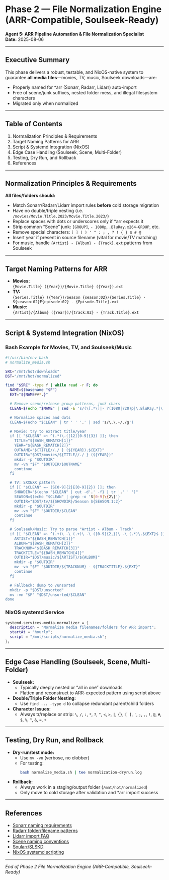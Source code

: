 
# Phase 2 — File Normalization Engine (ARR-Compatible, Soulseek-Ready)

**Agent 5: ARR Pipeline Automation & File Normalization Specialist**  
**Date:** 2025-08-06

---

## Executive Summary

This phase delivers a robust, testable, and NixOS-native system to guarantee **all media files**—movies, TV, music, Soulseek downloads—are:
- Properly named for *arr (Sonarr, Radarr, Lidarr) auto-import
- Free of scene/junk suffixes, nested folder mess, and illegal filesystem characters
- Migrated only when normalized

---

## Table of Contents

1. Normalization Principles & Requirements
2. Target Naming Patterns for ARR
3. Script & Systemd Integration (NixOS)
4. Edge Case Handling (Soulseek, Scene, Multi-Folder)
5. Testing, Dry Run, and Rollback
6. References

---

## Normalization Principles & Requirements

**All files/folders should:**
- Match Sonarr/Radarr/Lidarr import rules **before** cold storage migration
- Have no double/triple nesting (i.e. `/movies/Movie.Title.2023/Movie.Title.2023/`)
- Replace spaces with dots or underscores only if *arr expects it
- Strip common “Scene” junk: `[GROUP]`, `- 1080p`, `.BluRay.x264-GROUP`, etc.
- Remove special characters: `[ ] ( ) ' " : ; , ? ! { } $ # @`
- Insert year if present in source filename (vital for movie/TV matching)
- For music, handle `{Artist} - {Album} - {Track}.ext` patterns from Soulseek

---

## Target Naming Patterns for ARR

- **Movies:**  
  `{Movie.Title} ({Year})/{Movie.Title} ({Year}).ext`
- **TV:**  
  `{Series.Title} ({Year})/Season {season:02}/{Series.Title} - S{season:02}E{episode:02} - {Episode.Title}.ext`
- **Music:**  
  `{Artist}/{Album} ({Year})/{track:02} - {Track.Title}.ext`

---

## Script & Systemd Integration (NixOS)

### Bash Example for Movies, TV, and Soulseek/Music

```bash
#!/usr/bin/env bash
# normalize_media.sh

SRC="/mnt/hot/downloads"
DST="/mnt/hot/normalized"

find "$SRC" -type f | while read -r F; do
  NAME=$(basename "$F")
  EXT="${NAME##*.}"

  # Remove scene/release group patterns, junk chars
  CLEAN=$(echo "$NAME" | sed -E 's/(\[.*\]|- ?(1080|720)p|\.BluRay.*|\.x264.*|\.h264.*|\.AAC.*|WEBRip.*)//g' | tr -d '[]()"':;,@#$!{}')

  # Normalize spaces and dots
  CLEAN=$(echo "$CLEAN" | tr ' ' '.' | sed 's/\.\.+/./g')

  # Movie: try to extract title/year
  if [[ "$CLEAN" =~ ^(.*)\.([12][0-9]{3}) ]]; then
    TITLE="${BASH_REMATCH[1]}"
    YEAR="${BASH_REMATCH[2]}"
    OUTNAME="${TITLE//./ } (${YEAR}).${EXT}"
    OUTDIR="$DST/movies/${TITLE//./ } (${YEAR})"
    mkdir -p "$OUTDIR"
    mv -vn "$F" "$OUTDIR/$OUTNAME"
    continue
  fi

  # TV: SXXEXX pattern
  if [[ "$CLEAN" =~ (S[0-9]{2}E[0-9]{2}) ]]; then
    SHOWDIR="$(echo "$CLEAN" | cut -d'.' -f1 | tr '.' ' ')"
    SEASON=$(echo "$CLEAN" | grep -o 'S[0-9]\{2\}')
    OUTDIR="$DST/tv/${SHOWDIR}/Season ${SEASON:1:2}"
    mkdir -p "$OUTDIR"
    mv -vn "$F" "$OUTDIR/$CLEAN"
    continue
  fi

  # Soulseek/Music: Try to parse "Artist - Album - Track"
  if [[ "$CLEAN" =~ ^(.+)\ -\ (.+)\ -\ ([0-9]{2,})\ -\ (.*)\.${EXT}$ ]]; then
    ARTIST="${BASH_REMATCH[1]}"
    ALBUM="${BASH_REMATCH[2]}"
    TRACKNUM="${BASH_REMATCH[3]}"
    TRACKTITLE="${BASH_REMATCH[4]}"
    OUTDIR="$DST/music/${ARTIST}/${ALBUM}"
    mkdir -p "$OUTDIR"
    mv -vn "$F" "$OUTDIR/${TRACKNUM} - ${TRACKTITLE}.${EXT}"
    continue
  fi

  # Fallback: dump to /unsorted
  mkdir -p "$DST/unsorted"
  mv -vn "$F" "$DST/unsorted/$CLEAN"
done
```

### NixOS systemd Service

```nix
systemd.services.media-normalizer = {
  description = "Normalize media filenames/folders for ARR import";
  startAt = "hourly";
  script = "/mnt/scripts/normalize_media.sh";
};
```

---

## Edge Case Handling (Soulseek, Scene, Multi-Folder)

- **Soulseek:**  
  - Typically deeply nested or “all in one” downloads  
  - Flatten and reconstruct to ARR-expected pattern using script above
- **Double/Triple Folder Nesting:**  
  - Use `find ... -type d` to collapse redundant parent/child folders
- **Character Issues:**  
  - Always tr/replace or strip: `\`, `/`, `:`, `*`, `?`, `"`, `<`, `>`, `|`, `{}`, `[ ]`, `'`, `;`, `,`, `!`, `@`, `#`, `$`, `%`, `^`, `&`, `=`, `+`

---

## Testing, Dry Run, and Rollback

- **Dry-run/test mode:**  
  - Use `mv -vn` (verbose, no clobber)
  - For testing:  
    ```bash
    bash normalize_media.sh | tee normalization-dryrun.log
    ```
- **Rollback:**  
  - Always work in a staging/output folder (`/mnt/hot/normalized`)  
  - Only move to cold storage after validation and *arr import success

---

## References

- [Sonarr naming requirements](https://wiki.servarr.com/sonarr/settings#media-management)
- [Radarr folder/filename patterns](https://wiki.servarr.com/radarr/settings#media-management)
- [Lidarr import FAQ](https://wiki.servarr.com/lidarr/faq)
- [Scene naming conventions](https://scenerules.org/)
- [Soularr/SLSKD](https://github.com/advplyr/soularr)
- [NixOS systemd scripting](https://nixos.org/manual/nixos/stable/#sec-systemd-units)

---

*End of Phase 2 File Normalization Engine (ARR-Compatible, Soulseek-Ready)*

